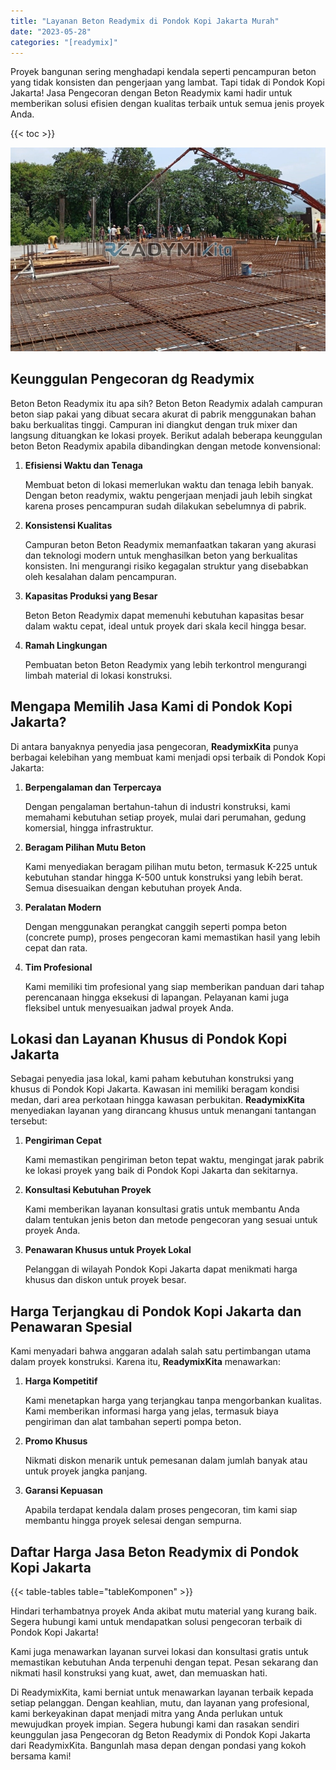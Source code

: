 ```yaml
---
title: "Layanan Beton Readymix di Pondok Kopi Jakarta Murah"
date: "2023-05-28"
categories: "[readymix]"
---
```


Proyek bangunan sering menghadapi kendala seperti pencampuran beton yang tidak konsisten dan pengerjaan yang lambat. Tapi tidak di Pondok Kopi Jakarta! Jasa Pengecoran dengan Beton Readymix kami hadir untuk memberikan solusi efisien dengan kualitas terbaik untuk semua jenis proyek Anda.

{{< toc >}}

![Layanan Beton Readymix di Pondok Kopi Jakarta Murah](/images/readymix/cor-readymix-29.jpg)

## Keunggulan Pengecoran dg Readymix

Beton Beton Readymix itu apa sih? Beton Beton Readymix adalah campuran beton siap pakai yang dibuat secara akurat di pabrik menggunakan bahan baku berkualitas tinggi. Campuran ini diangkut dengan truk mixer dan langsung dituangkan ke lokasi proyek. Berikut adalah beberapa keunggulan beton Beton Readymix apabila dibandingkan dengan metode konvensional:

1. **Efisiensi Waktu dan Tenaga**

   Membuat beton di lokasi memerlukan waktu dan tenaga lebih banyak. Dengan beton readymix, waktu pengerjaan menjadi jauh lebih singkat karena proses pencampuran sudah dilakukan sebelumnya di pabrik.

2. **Konsistensi Kualitas**

   Campuran beton Beton Readymix memanfaatkan takaran yang akurasi dan teknologi modern untuk menghasilkan beton yang berkualitas konsisten. Ini mengurangi risiko kegagalan struktur yang disebabkan oleh kesalahan dalam pencampuran.

3. **Kapasitas Produksi yang Besar**

   Beton Beton Readymix dapat memenuhi kebutuhan kapasitas besar dalam waktu cepat, ideal untuk proyek dari skala kecil hingga besar.

4. **Ramah Lingkungan**

   Pembuatan beton Beton Readymix yang lebih terkontrol mengurangi limbah material di lokasi konstruksi.

## Mengapa Memilih Jasa Kami di Pondok Kopi Jakarta?

Di antara banyaknya penyedia jasa pengecoran, **ReadymixKita** punya berbagai kelebihan yang membuat kami menjadi opsi terbaik di Pondok Kopi Jakarta:

1. **Berpengalaman dan Terpercaya**

   Dengan pengalaman bertahun-tahun di industri konstruksi, kami memahami kebutuhan setiap proyek, mulai dari perumahan, gedung komersial, hingga infrastruktur.

2. **Beragam Pilihan Mutu Beton**

   Kami menyediakan beragam pilihan mutu beton, termasuk K-225 untuk kebutuhan standar hingga K-500 untuk konstruksi yang lebih berat. Semua disesuaikan dengan kebutuhan proyek Anda.

3. **Peralatan Modern**

   Dengan menggunakan perangkat canggih seperti pompa beton (concrete pump), proses pengecoran kami memastikan hasil yang lebih cepat dan rata.

4. **Tim Profesional**

   Kami memiliki tim profesional yang siap memberikan panduan dari tahap perencanaan hingga eksekusi di lapangan. Pelayanan kami juga fleksibel untuk menyesuaikan jadwal proyek Anda.

## Lokasi dan Layanan Khusus di Pondok Kopi Jakarta

Sebagai penyedia jasa lokal, kami paham kebutuhan konstruksi yang khusus di Pondok Kopi Jakarta. Kawasan ini memiliki beragam kondisi medan, dari area perkotaan hingga kawasan perbukitan. **ReadymixKita** menyediakan layanan yang dirancang khusus untuk menangani tantangan tersebut:

1. **Pengiriman Cepat**

   Kami memastikan pengiriman beton tepat waktu, mengingat jarak pabrik ke lokasi proyek yang baik di Pondok Kopi Jakarta dan sekitarnya.

2. **Konsultasi Kebutuhan Proyek**

   Kami memberikan layanan konsultasi gratis untuk membantu Anda dalam tentukan jenis beton dan metode pengecoran yang sesuai untuk proyek Anda.

3. **Penawaran Khusus untuk Proyek Lokal**

   Pelanggan di wilayah Pondok Kopi Jakarta dapat menikmati harga khusus dan diskon untuk proyek besar.

## Harga Terjangkau di Pondok Kopi Jakarta dan Penawaran Spesial

Kami menyadari bahwa anggaran adalah salah satu pertimbangan utama dalam proyek konstruksi. Karena itu, **ReadymixKita** menawarkan:

1. **Harga Kompetitif**

   Kami menetapkan harga yang terjangkau tanpa mengorbankan kualitas. Kami memberikan informasi harga yang jelas, termasuk biaya pengiriman dan alat tambahan seperti pompa beton.

2. **Promo Khusus**

   Nikmati diskon menarik untuk pemesanan dalam jumlah banyak atau untuk proyek jangka panjang.

3. **Garansi Kepuasan**

   Apabila terdapat kendala dalam proses pengecoran, tim kami siap membantu hingga proyek selesai dengan sempurna.

## Daftar Harga Jasa Beton Readymix di Pondok Kopi Jakarta

{{< table-tables table="tableKomponen" >}}

Hindari terhambatnya proyek Anda akibat mutu material yang kurang baik. Segera hubungi kami untuk mendapatkan solusi pengecoran terbaik di Pondok Kopi Jakarta!

Kami juga menawarkan layanan survei lokasi dan konsultasi gratis untuk memastikan kebutuhan Anda terpenuhi dengan tepat. Pesan sekarang dan nikmati hasil konstruksi yang kuat, awet, dan memuaskan hati.

Di ReadymixKita, kami berniat untuk menawarkan layanan terbaik kepada setiap pelanggan. Dengan keahlian, mutu, dan layanan yang profesional, kami berkeyakinan dapat menjadi mitra yang Anda perlukan untuk mewujudkan proyek impian. Segera hubungi kami dan rasakan sendiri keunggulan jasa Pengecoran dg Beton Readymix di Pondok Kopi Jakarta dari ReadymixKita. Bangunlah masa depan dengan pondasi yang kokoh bersama kami!